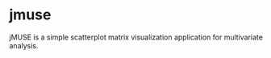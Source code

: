 jmuse
=====

jMUSE is a simple scatterplot matrix visualization application for multivariate analysis.
